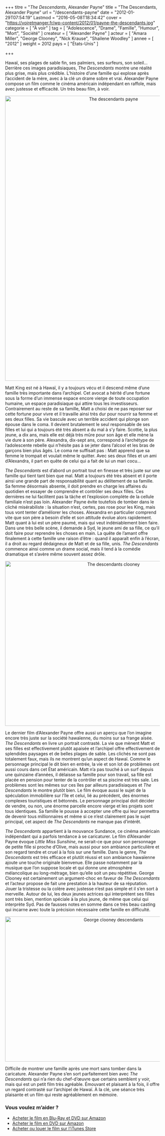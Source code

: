 +++
titre = "<em>The Descendants</em>, Alexander Payne"
title = "The Descendants, Alexander Payne"
url = "/descendants-payne"
date = "2012-01-29T07:54:19"
Lastmod = "2016-05-08T18:34:42"
cover = "https://voiretmanger.fr/wp-content/2012/01/payne-the-descendants.jpg"
categorie = [ "À voir" ]
tag = [ "Adolescence", "Drame", "Famille", "Humour", "Mort", "Société" ]
createur = [ "Alexander Payne" ]
acteur = [ "Amara Miller", "George Clooney", "Nick Krause", "Shailene Woodley" ]
annee = [ "2012" ]
weight = 2012
pays = [ "États-Unis" ]

+++

<p>Hawaï, ses plages de sable fin, ses palmiers, ses surfeurs, son soleil… Derrière ces images paradisiaques, <em>The Descendants</em> montre une réalité plus grise, mais plus crédible. L&rsquo;histoire d&rsquo;une famille qui explose après l&rsquo;accident de la mère, avec à la clé un drame sobre et vrai. Alexander Payne compose un film comme le cinéma américain indépendant en raffole, mais avec justesse et efficacité. Un très beau film, à voir.</p>
<div style="text-align: center;"><a href="http://www.allocine.fr/film/fichefilm_gen_cfilm=171157.html"><img class="aligncenter" style="border-style: initial; border-color: initial; border-width: 0px;" src="https://voiretmanger.fr/wp-content/2012/01/the-descendants-payne.jpg" alt="The descendants payne" width="690" height="927" border="0" /></a></div>
<p>Matt King est né à Hawaï, il y a toujours vécu et il descend même d&rsquo;une famille très importante dans l&rsquo;archipel. Cet avocat a hérité d&rsquo;une fortune sous la forme d&rsquo;un immense espace encore vierge de toute occupation humaine, un espace paradisiaque qui attire tous les investisseurs. Contrairement au reste de sa famille, Matt a choisi de ne pas reposer sur cette fortune pour vivre et il travaille ainsi très dur pour nourrir sa femme et ses deux filles. Sa vie bascule avec un terrible accident qui plonge son épouse dans le coma. Il devient brutalement le seul responsable de ses filles et lui qui a toujours été très absent a du mal à s&rsquo;y faire. Scottie, la plus jeune, a dix ans, mais elle est déjà très mûre pour son âge et elle mène la vie dure à son père. Alexandra, dix-sept ans, correspond à l&rsquo;archétype de l&rsquo;adolescente rebelle qui n&rsquo;hésite pas à se jeter dans l&rsquo;alcool et les bras de garçons bien plus âgés. Le coma ne suffisait pas : Matt apprend que sa femme le trompait et voulait même le quitter. Avec ses deux filles et un ami d&rsquo;Alexandra, il part en quête de celui qui a fait de lui un mari cocu…</p>
<p><em>The Descendants</em> est d&rsquo;abord un portrait tout en finesse et très juste sur une famille qui tient tant bien que mal. Matt a toujours été très absent et il porte ainsi une grande part de responsabilité quant au délitement de sa famille. Sa femme désormais absente, il doit prendre en charge les affaires du quotidien et essayer de comprendre et contrôler ses deux filles. Ces dernières ne lui facilitent pas la tâche et l&rsquo;explosion complète de la cellule familiale n&rsquo;est pas loin. Alexander Payne évite toutefois de tomber dans le cliché misérabiliste : la situation n&rsquo;est, certes, pas rose pour les King, mais tous vont tenter d&rsquo;améliorer les choses. Alexandra en particulier comprend vite que son père a besoin d&rsquo;elle et son attitude évolue alors rapidement. Matt quant à lui est un père paumé, mais qui veut indéniablement bien faire. Dans une très belle scène, il demande à Syd, le jeune ami de sa fille, ce qu&rsquo;il doit faire pour reprendre les choses en main. La quête de l&rsquo;amant offre finalement à cette famille une raison d&rsquo;être : quand il apparaît enfin à l&rsquo;écran, il a droit au regard dédaigneux de Matt et de sa fille, unis. <em>The Descendants</em> commence ainsi comme un drame social, mais il tend à la comédie dramatique et s&rsquo;avère même souvent assez drôle.</p>
<div style="text-align: center;"><img class="aligncenter" style="border-style: initial; border-color: initial; border-width: 0px;" src="https://voiretmanger.fr/wp-content/2012/01/the-descendants-clooney.jpg" alt="The descendants clooney" width="690" height="536" border="0" /></div>
<p>Le dernier film d&rsquo;Alexander Payne offre aussi un aperçu que l&rsquo;on imagine encore très juste sur la société hawaïenne, du moins sur sa frange aisée. <em>The Descendants</em> en livre un portrait contrasté. La vie que mènent Matt et ses filles est effectivement plutôt apaisée et l&rsquo;archipel offre effectivement de splendides paysages et de belles plages de sable. Les clichés ne sont pas totalement faux, mais ils ne montrent qu&rsquo;un aspect de Hawaï. Comme le personnage principal le dit bien en entrée, la vie et son lot de problèmes ont aussi cours dans cet État américain. Matt n&rsquo;a pas touché à un surf depuis une quinzaine d&rsquo;années, il délaisse sa famille pour son travail, sa fille est placée en pension pour tenter de la contrôler et sa piscine est très sale. Les problèmes sont les mêmes sur ces îles par ailleurs paradisiaques et <em>The Descendants</em> le montre plutôt bien. Le film évoque aussi le sujet de la spéculation immobilière sur l&rsquo;île et celui, lié au précédent, des énormes complexes touristiques et bétonnés. Le personnage principal doit décider de vendre, ou non, une énorme parcelle encore vierge et les projets sont tous identiques. Sa famille le pousse à accepter une offre qui leur permettra de devenir tous millionnaires et même si ce n&rsquo;est clairement pas le sujet principal, cet aspect de <em>The Descendants</em> ne manque pas d&rsquo;intérêt.</p>
<p><em>The Descendants</em> appartient à la mouvance Sundance, ce cinéma américain indépendant qui a parfois tendance à se caricaturer. Le film d&rsquo;Alexander Payne évoque <em>Little Miss Sunshine</em>, ne serait-ce que pour son personnage de petite fille si proche d&rsquo;Olive, mais aussi pour son ambiance particulière et son regard tendre et cruel à la fois sur une famille. Dans le genre, <em>The Descendants</em> est très efficace et plutôt réussi et son ambiance hawaïenne ajoute une touche originale bienvenue. Elle passe notamment par la musique que l&rsquo;on suppose locale et qui donne une atmosphère mélancolique au long-métrage, bien qu&rsquo;elle soit un peu répétitive. George Clooney est certainement un argument-choc en faveur de <em>The Descendants</em> et l&rsquo;acteur propose de fait une prestation à la hauteur de sa réputation. Jouer la tristesse ou la colère avec justesse n&rsquo;est pas simple et il s&rsquo;en sort à merveille. Autour de lui, les deux jeunes actrices qui interprètent ses filles sont très bien, mention spéciale à la plus jeune, de même que celui qui interprète Syd. Pas de fausses notes en somme dans ce très beau casting qui incarne avec toute la précision nécessaire cette famille en difficulté.</p>
<div style="text-align: center;"><img class="aligncenter" style="border-style: initial; border-color: initial; border-width: 0px;" src="https://voiretmanger.fr/wp-content/2012/01/george-clooney-descendants.jpg" alt="George clooney descendants" width="690" height="472" border="0" /></div>
<p>Difficile de montrer une famille après une mort sans tomber dans la caricature. Alexander Payne s&rsquo;en sort parfaitement bien avec <em>The Descendants</em> qui n&rsquo;a rien du chef-d&rsquo;œuvre que certains semblent y voir, mais qui est un petit film très agréable. Émouvant et plaisant à la fois, il offre un regard contrasté sur l&rsquo;archipel de Hawaï. À la clé, une séance très plaisante et un film qui reste agréablement en mémoire.</p>
<div class="amazon">
<h3>Vous voulez m&rsquo;aider ?</h3>
<ul>
<li><a href="http://www.amazon.fr/gp/product/B007BK0TVM/ref=as_li_ss_tl?ie=UTF8&#038;tag=leblogdenic07-21&#038;linkCode=as2&#038;camp=1642&#038;creative=19458&#038;creativeASIN=B007BK0TVM">Acheter le film en Blu-Ray et DVD sur Amazon</a></li>
<li><a href="http://www.amazon.fr/gp/product/B007BK0TSU/ref=as_li_ss_tl?ie=UTF8&#038;tag=leblogdenic07-21&#038;linkCode=as2&#038;camp=1642&#038;creative=19458&#038;creativeASIN=B007BK0TSU">Acheter le film en DVD sur Amazon</a></li>
<li><a href="http://itunes.apple.com/fr/movie/the-descendants/id511149243">Acheter ou louer le film sur l&rsquo;iTunes Store</a></li>
</ul>
</div>

